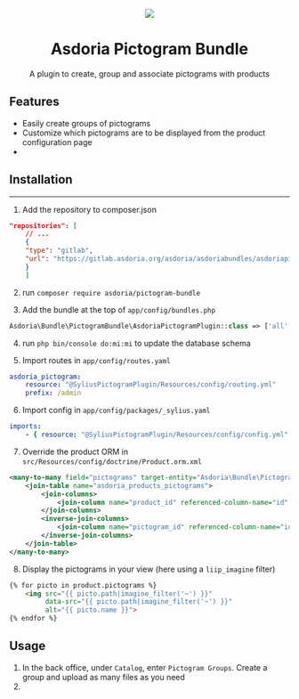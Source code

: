 <p align="center">
    <a href="https://sylius.com" target="_blank">
        <img src="https://demo.sylius.com/assets/shop/img/logo.png" />
    </a>
</p>

<h1 align="center">Asdoria Pictogram Bundle</h1>

<p align="center">A plugin to create, group and associate pictograms with products</p>

## Features

+ Easily create groups of pictograms
+ Customize which pictograms are to be displayed from the product configuration page
+ 

## Installation

---
1. Add the repository to composer.json

```JSON
"repositories": [
    // ...
    {
    "type": "gitlab",
    "url": "https://gitlab.asdoria.org/asdoria/asdoriabundles/asdoriapictogramplugin.git"
    }
    ]
```
2. run `composer require asdoria/pictogram-bundle`


3. Add the bundle at the top of `app/config/bundles.php`

```PHP
Asdoria\Bundle\PictogramBundle\AsdoriaPictogramPlugin::class => ['all' => true],
```

4. run `php bin/console do:mi:mi` to update the database schema


5. Import routes in `app/config/routes.yaml`

```yaml
asdoria_pictogram:
    resource: "@SyliusPictogramPlugin/Resources/config/routing.yml"
    prefix: /admin
```

6. Import config in `app/config/packages/_sylius.yaml`
```yaml
imports:
    - { resource: "@SyliusPictogramPlugin/Resources/config/config.yml" }
```

7. Override the product ORM in `src/Resources/config/doctrine/Product.orm.xml`
```xml
<many-to-many field="pictograms" target-entity="Asdoria\Bundle\PictogramBundle\Model\PictogramInterface" inversed-by="products">
    <join-table name="asdoria_products_pictograms">
        <join-columns>
            <join-column name="product_id" referenced-column-name="id" />
        </join-columns>
        <inverse-join-columns>
            <join-column name="pictogram_id" referenced-column-name="id" />
        </inverse-join-columns>
    </join-table>
</many-to-many>
```

8. Display the pictograms in your view (here using a `liip_imagine` filter)

```html
{% for picto in product.pictograms %}
    <img src="{{ picto.path|imagine_filter('~') }}"
         data-src="{{ picto.path|imagine_filter('~') }}" 
         alt="{{ picto.name }}">
{% endfor %}
```

## Usage

1. In the back office, under `Catalog`, enter `Pictogram Groups`. Create a group and upload as many files as you need
2. 
